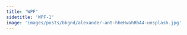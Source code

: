 ```yaml
---
title: 'WPF'
sidetitle: 'WPF-1'
image: 'images/posts/bkgnd/alexander-ant-hheHwahRhA4-unsplash.jpg'
---
```

